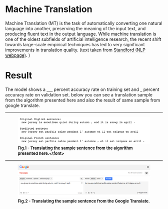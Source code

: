 # Machine Translation
Machine Translation (MT) is the task of automatically converting one natural language into another, preserving the meaning of the input text, and producing fluent text in the output language. While machine translation is one of the oldest subfields of artificial intelligence research, the recent shift towards large-scale empirical techniques has led to very significant improvements in translation quality. (text taken from <a href = "https://nlp.stanford.edu/projects/mt.shtml">Standford (NLP webpage)</a>. )

# Result
The model shows a ___ percent accuracy rate on training set and _ percent accuracy rate on validation set. below you can see a translation sample from the algorithm presented here and also the result of same sample from google translate.

<hr>

<figure>
  <img src = "./images/result.png">
  <figcaption> <b><font size="2">Fig.1 - Translating the sample sentence from the algorithm presented here.<\font></b> </figcaption>
</figure>

<hr>

<figure>
  <img src = "./images/google_translate_result.png">
  <figcaption> <b>Fig.2 - Translating the sample sentence from the Google Translate.</b> </figcaption>
</figure>
